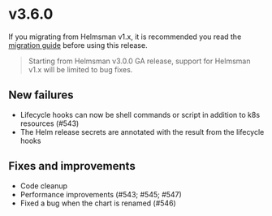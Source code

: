 # v3.6.0

If you migrating from Helmsman v1.x, it is recommended you read the [migration guide](https://github.com/Praqma/helmsman/blob/master/docs/how_to/misc/migrate_to_3.md) before using this release.

> Starting from Helmsman v3.0.0 GA release, support for Helmsman v1.x will be limited to bug fixes.

## New failures

- Lifecycle hooks can now be shell commands or script in addition to k8s resources (#543)
- The Helm release secrets are annotated with the result from the lifecycle hooks

## Fixes and improvements

- Code cleanup
- Performance improvements (#543; #545; #547)
- Fixed a bug when the chart is renamed (#546)

